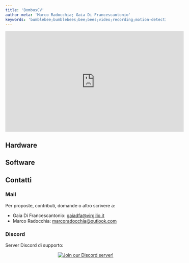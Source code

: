 ```yaml
---
title: 'BombusCV'
author-meta: 'Marco Radocchia; Gaia Di Francescantonio'
keywords: 'bumblebee;bumblebees;bee;bees;video;recording;motion-detection;opencv'
---
```


<div align="center">
<iframe 
  width="560" 
  height="315"
  src="https://www.youtube.com/embed/cWylacmt8a0?start=1" 
  title="Bombus terrestris nest - 2022 March 25" 
  frameborder="0" 
  allow="accelerometer; autoplay; clipboard-write; encrypted-media; gyroscope; picture-in-picture" 
  allowfullscreen
>
</iframe>
</div>

## Hardware

## Software

## Contatti

### Mail

Per proposte, contributi, domande o altro scrivere a:

- Gaia Di Francescantonio: [gaiadfa@virgilio.it](mailto:gaiadfa@virgilio.it?subject=BombusCV%20Info&cc=marco.radocchia@outlook.com)
- Marco Radocchia: [marcoradocchia@outlook.com](mailto:marco.radocchia@outlook.com?subject=BombusCV%20Info&cc=gaiadfa@virgilio.it)

### Discord

Server Discord di supporto:

<div align="center">

[![Join our Discord server!](https://invidget.switchblade.xyz/srNGQEs2QA?language=en)](http://discord.gg/srNGQEs2QA)

</div>
